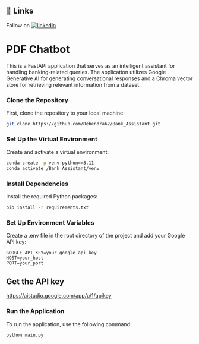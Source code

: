 ## 🔗 Links
Follow on 
[![linkedin](https://img.shields.io/badge/linkedin-0A66C2?style=for-the-badge&logo=linkedin&logoColor=white)](https://www.linkedin.com/in/debendra-bakhati/)

# PDF Chatbot

This is a FastAPI application that serves as an intelligent assistant for handling banking-related queries. The application utilizes Google Generative AI for generating conversational responses and a Chroma vector store for retrieving relevant information from a dataset.


### Clone the Repository

First, clone the repository to your local machine:

```bash
git clone https://github.com/Debendra62/Bank_Assistant.git
```

### Set Up the Virtual Environment

Create and activate a virtual environment:

```bash
conda create -p venv python==3.11
conda activate /Bank_Assistant/venv   
```

### Install Dependencies

Install the required Python packages:

```bash
pip install -r requirements.txt
```

### Set Up Environment Variables

Create a .env file in the root directory of the project and add your Google API key:

```env
GOOGLE_API_KEY=your_google_api_key
HOST=your_host
PORT=your_port
```

## Get the API key
  https://aistudio.google.com/app/u/1/apikey

### Run the Application

To run the application, use the following command:

```bash
python main.py
```
